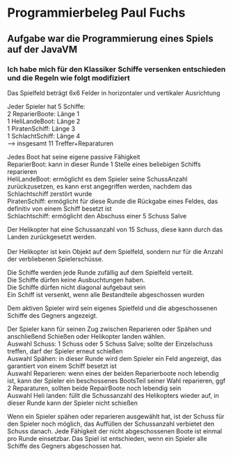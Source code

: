 # Programmierbeleg Paul Fuchs

## Aufgabe war die Programmierung eines Spiels auf der JavaVM 

### Ich habe mich für den Klassiker Schiffe versenken entschieden und die Regeln wie folgt modifiziert

Das Spielfeld beträgt 6x6 Felder in horizontaler und vertikaler Ausrichtung

Jeder Spieler hat 5 Schiffe: <br />
2 ReparierBoote: Länge 1<br />
1 HeliLandeBoot: Länge 2<br />
1 PiratenSchiff: Länge 3<br />
1 SchlachtSchiff: Länge 4<br />
--> insgesamt 11 Treffer+Reparaturen

Jedes Boot hat seine eigene passive Fähigkeit<br />
ReparierBoot: kann in dieser Runde 1 Stelle eines beliebigen Schiffs reparieren<br />
HeliLandeBoot: ermöglicht es dem Spieler seine SchussAnzahl zurückzusetzen, es kann erst angegriffen werden, nachdem das Schlachtschiff zerstört wurde<br />
PiratenSchiff: ermöglicht für diese Runde die Rückgabe eines Feldes, das definitiv von einem Schiff besetzt ist<br />
Schlachtschiff: ermöglicht den Abschuss einer 5 Schuss Salve<br />


Der Helikopter hat eine Schussanzahl von 15 Schuss, diese kann durch das Landen zurückgesetzt werden.<br /><br />
Der Helikopter ist kein Objekt auf dem Spielfeld, sondern nur für die Anzahl der verbliebenen Spielerschüsse.

Die Schiffe werden jede Runde zufällig auf dem Spielfeld verteilt.<br />
Die Schiffe dürfen keine Ausbuchtungen haben.</br>
Die Schiffe dürfen nicht diagonal aufgebaut sein<br />
Ein Schiff ist versenkt, wenn alle Bestandteile abgeschossen wurden<br />

Dem aktiven Spieler wird sein eigenes Spielfeld und die abgeschossenen Schiffe des Gegners angezeigt.

Der Spieler kann für seinen Zug zwischen Reparieren oder Spähen und anschließend Schießen oder Helikopter landen wählen. <br/>
Auswahl Schuss: 1 Schuss oder 5 Schuss Salve; sollte der Einzelschuss treffen, darf der Spieler erneut schießen<br />
Auswahl Spähen: in dieser Runde wird dem Spieler ein Feld angezeigt, das garantiert von einem Schiff besetzt ist<br />
Auswahl Reparieren: wenn eines der beiden Reparierboote noch lebendig ist, kann der Spieler ein beschossenes BootsTeil seiner Wahl reparieren, ggf 2 Reparaturen, sollten beide RepairBoote noch lebendig sein<br />
Auswahl Heli landen: füllt die Schussanzahl des Helikopters wieder auf, in dieser Runde kann der Spieler nicht schießen<br />


Wenn ein Spieler spähen oder reparieren ausgewählt hat, ist der Schuss für den Spieler noch möglich, das Auffüllen der Schussanzahl verbietet den Schuss danach.
Jede Fähigkeit der nicht abgeschossenen Boote ist einmal pro Runde einsetzbar.
Das Spiel ist entschieden, wenn ein Spieler alle Schiffe des Gegners abgeschossen hat.
